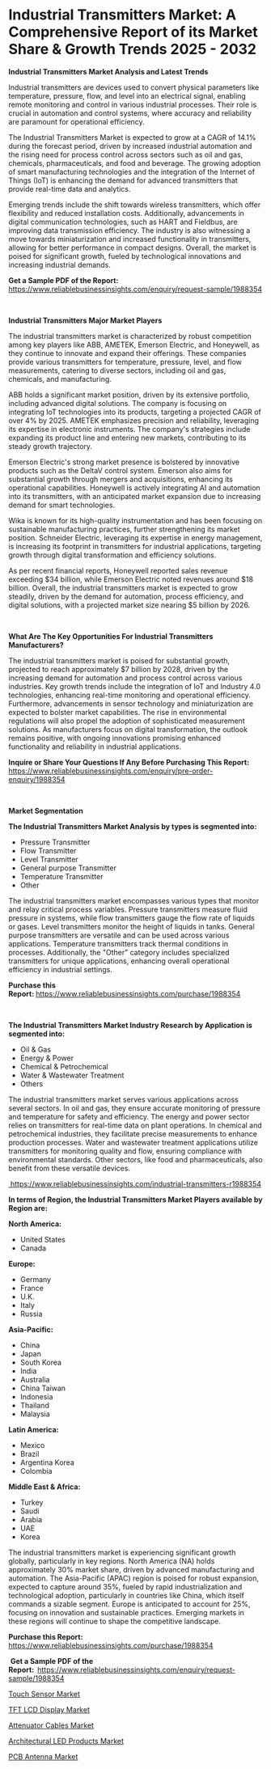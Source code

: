 <p><h1>Industrial Transmitters Market: A Comprehensive Report of its Market Share & Growth Trends 2025 - 2032</h1></p><p><strong>Industrial Transmitters Market Analysis and Latest Trends</strong></p>
<p><p>Industrial transmitters are devices used to convert physical parameters like temperature, pressure, flow, and level into an electrical signal, enabling remote monitoring and control in various industrial processes. Their role is crucial in automation and control systems, where accuracy and reliability are paramount for operational efficiency.</p><p>The Industrial Transmitters Market is expected to grow at a CAGR of 14.1% during the forecast period, driven by increased industrial automation and the rising need for process control across sectors such as oil and gas, chemicals, pharmaceuticals, and food and beverage. The growing adoption of smart manufacturing technologies and the integration of the Internet of Things (IoT) is enhancing the demand for advanced transmitters that provide real-time data and analytics.</p><p>Emerging trends include the shift towards wireless transmitters, which offer flexibility and reduced installation costs. Additionally, advancements in digital communication technologies, such as HART and Fieldbus, are improving data transmission efficiency. The industry is also witnessing a move towards miniaturization and increased functionality in transmitters, allowing for better performance in compact designs. Overall, the market is poised for significant growth, fueled by technological innovations and increasing industrial demands.</p></p>
<p><strong>Get a Sample PDF of the Report:&nbsp;</strong> <a href="https://www.reliablebusinessinsights.com/enquiry/request-sample/1988354?utm_campaign=1873&utm_medium=2&utm_source=Github&utm_content=ia&utm_term=06042025&utm_id=industrial-transmitters">https://www.reliablebusinessinsights.com/enquiry/request-sample/1988354</a></p>
<p>&nbsp;</p>
<p><strong>Industrial Transmitters Major Market Players</strong></p>
<p><p>The industrial transmitters market is characterized by robust competition among key players like ABB, AMETEK, Emerson Electric, and Honeywell, as they continue to innovate and expand their offerings. These companies provide various transmitters for temperature, pressure, level, and flow measurements, catering to diverse sectors, including oil and gas, chemicals, and manufacturing.</p><p>ABB holds a significant market position, driven by its extensive portfolio, including advanced digital solutions. The company is focusing on integrating IoT technologies into its products, targeting a projected CAGR of over 4% by 2025. AMETEK emphasizes precision and reliability, leveraging its expertise in electronic instruments. The company's strategies include expanding its product line and entering new markets, contributing to its steady growth trajectory.</p><p>Emerson Electric's strong market presence is bolstered by innovative products such as the DeltaV control system. Emerson also aims for substantial growth through mergers and acquisitions, enhancing its operational capabilities. Honeywell is actively integrating AI and automation into its transmitters, with an anticipated market expansion due to increasing demand for smart technologies.</p><p>Wika is known for its high-quality instrumentation and has been focusing on sustainable manufacturing practices, further strengthening its market position. Schneider Electric, leveraging its expertise in energy management, is increasing its footprint in transmitters for industrial applications, targeting growth through digital transformation and efficiency solutions.</p><p>As per recent financial reports, Honeywell reported sales revenue exceeding $34 billion, while Emerson Electric noted revenues around $18 billion. Overall, the industrial transmitters market is expected to grow steadily, driven by the demand for automation, process efficiency, and digital solutions, with a projected market size nearing $5 billion by 2026.</p></p>
<p>&nbsp;</p>
<p><strong>What Are The Key Opportunities For Industrial Transmitters Manufacturers?</strong></p>
<p><p>The industrial transmitters market is poised for substantial growth, projected to reach approximately $7 billion by 2028, driven by the increasing demand for automation and process control across various industries. Key growth trends include the integration of IoT and Industry 4.0 technologies, enhancing real-time monitoring and operational efficiency. Furthermore, advancements in sensor technology and miniaturization are expected to bolster market capabilities. The rise in environmental regulations will also propel the adoption of sophisticated measurement solutions. As manufacturers focus on digital transformation, the outlook remains positive, with ongoing innovations promising enhanced functionality and reliability in industrial applications.</p></p>
<p><strong>Inquire or Share Your Questions If Any Before Purchasing This Report:</strong> <a href="https://www.reliablebusinessinsights.com/enquiry/pre-order-enquiry/1988354?utm_campaign=1873&utm_medium=2&utm_source=Github&utm_content=ia&utm_term=06042025&utm_id=industrial-transmitters">https://www.reliablebusinessinsights.com/enquiry/pre-order-enquiry/1988354</a></p>
<p>&nbsp;</p>
<p><strong>Market Segmentation</strong></p>
<p><strong>The Industrial Transmitters Market Analysis by types is segmented into:</strong></p>
<p><ul><li>Pressure Transmitter</li><li>Flow Transmitter</li><li>Level Transmitter</li><li>General purpose Transmitter</li><li>Temperature Transmitter</li><li>Other</li></ul></p>
<p><p>The industrial transmitters market encompasses various types that monitor and relay critical process variables. Pressure transmitters measure fluid pressure in systems, while flow transmitters gauge the flow rate of liquids or gases. Level transmitters monitor the height of liquids in tanks. General purpose transmitters are versatile and can be used across various applications. Temperature transmitters track thermal conditions in processes. Additionally, the "Other" category includes specialized transmitters for unique applications, enhancing overall operational efficiency in industrial settings.</p></p>
<p><strong>Purchase this Report:&nbsp;</strong><a href="https://www.reliablebusinessinsights.com/purchase/1988354?utm_campaign=1873&utm_medium=2&utm_source=Github&utm_content=ia&utm_term=06042025&utm_id=industrial-transmitters">https://www.reliablebusinessinsights.com/purchase/1988354</a></p>
<p>&nbsp;</p>
<p><strong>The Industrial Transmitters Market Industry Research by Application is segmented into:</strong></p>
<p><ul><li>Oil & Gas</li><li>Energy & Power</li><li>Chemical & Petrochemical</li><li>Water & Wastewater Treatment</li><li>Others</li></ul></p>
<p><p>The industrial transmitters market serves various applications across several sectors. In oil and gas, they ensure accurate monitoring of pressure and temperature for safety and efficiency. The energy and power sector relies on transmitters for real-time data on plant operations. In chemical and petrochemical industries, they facilitate precise measurements to enhance production processes. Water and wastewater treatment applications utilize transmitters for monitoring quality and flow, ensuring compliance with environmental standards. Other sectors, like food and pharmaceuticals, also benefit from these versatile devices.</p></p>
<p><a href="https://www.reliablebusinessinsights.com/industrial-transmitters-r1988354?utm_campaign=1873&utm_medium=2&utm_source=Github&utm_content=ia&utm_term=06042025&utm_id=industrial-transmitters">&nbsp;https://www.reliablebusinessinsights.com/industrial-transmitters-r1988354</a></p>
<p><strong>In terms of Region, the Industrial Transmitters Market Players available by Region are:</strong></p>
<p>
    <p> <strong> North America: </strong>
        <ul>
            <li>United States</li>
            <li>Canada</li>
        </ul>
        </p> 
    <p> <strong> Europe: </strong>
        <ul>
            <li>Germany</li>
            <li>France</li>
            <li>U.K.</li>
            <li>Italy</li>
            <li>Russia</li>
        </ul>
        </p> 
    <p> <strong> Asia-Pacific: </strong>
        <ul>
            <li>China</li>
            <li>Japan</li>
            <li>South Korea</li>
            <li>India</li>
            <li>Australia</li>
            <li>China Taiwan</li>
            <li>Indonesia</li>
            <li>Thailand</li>
            <li>Malaysia</li>
        </ul>
        </p> 
    <p> <strong> Latin America: </strong>
        <ul>
            <li>Mexico</li>
            <li>Brazil</li>
            <li>Argentina Korea</li>
            <li>Colombia</li>
        </ul>
        </p> 
    <p> <strong> Middle East & Africa: </strong>
        <ul>
            <li>Turkey</li>
            <li>Saudi</li>
            <li>Arabia</li>
            <li>UAE</li>
            <li>Korea</li>
        </ul>
    </p>
    </p>
<p><p>The industrial transmitters market is experiencing significant growth globally, particularly in key regions. North America (NA) holds approximately 30% market share, driven by advanced manufacturing and automation. The Asia-Pacific (APAC) region is poised for robust expansion, expected to capture around 35%, fueled by rapid industrialization and technological adoption, particularly in countries like China, which itself commands a sizable segment. Europe is anticipated to account for 25%, focusing on innovation and sustainable practices. Emerging markets in these regions will continue to shape the competitive landscape.</p></p>
<p><strong>Purchase this Report: </strong><a href="https://www.reliablebusinessinsights.com/purchase/1988354?utm_campaign=1873&utm_medium=2&utm_source=Github&utm_content=ia&utm_term=06042025&utm_id=industrial-transmitters">https://www.reliablebusinessinsights.com/purchase/1988354</a></p>
<p>&nbsp;<strong>Get a Sample PDF of the Report:&nbsp;&nbsp;</strong><a href="https://www.reliablebusinessinsights.com/enquiry/request-sample/1988354?utm_campaign=1873&utm_medium=2&utm_source=Github&utm_content=ia&utm_term=06042025&utm_id=industrial-transmitters">https://www.reliablebusinessinsights.com/enquiry/request-sample/1988354</a></p>
<p><strong></strong></p>
<p><p><a href="https://github.com/achilekirwan/Market-Research-Report-List-1/blob/main/touch-sensor-market.md?utm_campaign=1873&utm_medium=2&utm_source=Github&utm_content=ia&utm_term=06042025&utm_id=industrial-transmitters">Touch Sensor Market</a></p><p><a href="https://github.com/yosenadhler/Market-Research-Report-List-1/blob/main/tft-lcd-display-market.md?utm_campaign=1873&utm_medium=2&utm_source=Github&utm_content=ia&utm_term=06042025&utm_id=industrial-transmitters">TFT LCD Display Market</a></p><p><a href="https://github.com/safurdorthu8/Market-Research-Report-List-1/blob/main/attenuator-cables-market.md?utm_campaign=1873&utm_medium=2&utm_source=Github&utm_content=ia&utm_term=06042025&utm_id=industrial-transmitters">Attenuator Cables Market</a></p><p><a href="https://github.com/bettysbozer/Market-Research-Report-List-1/blob/main/architectural-led-products-market.md?utm_campaign=1873&utm_medium=2&utm_source=Github&utm_content=ia&utm_term=06042025&utm_id=industrial-transmitters">Architectural LED Products Market</a></p><p><a href="https://github.com/roceljiabur/Market-Research-Report-List-1/blob/main/pcb-antenna-market.md?utm_campaign=1873&utm_medium=2&utm_source=Github&utm_content=ia&utm_term=06042025&utm_id=industrial-transmitters">PCB Antenna Market</a></p></p>